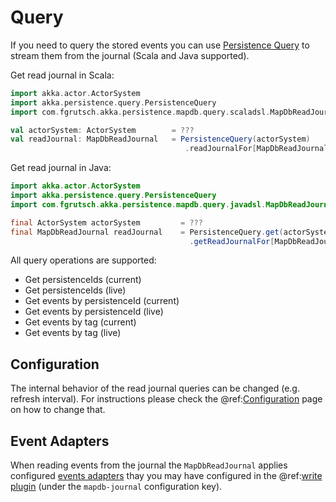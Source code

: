 # Query

If you need to query the stored events you can use [Persistence Query](https://doc.akka.io/docs/akka/current/persistence-query.html) to stream them from the journal (Scala and Java supported).

Get read journal in Scala:

```scala
import akka.actor.ActorSystem
import akka.persistence.query.PersistenceQuery
import com.fgrutsch.akka.persistence.mapdb.query.scaladsl.MapDbReadJournal

val actorSystem: ActorSystem        = ???
val readJournal: MapDbReadJournal   = PersistenceQuery(actorSystem)
                                       .readJournalFor[MapDbReadJournal](MapDbReadJournal.Identifier)
```

Get read journal in Java:

```java
import akka.actor.ActorSystem
import akka.persistence.query.PersistenceQuery
import com.fgrutsch.akka.persistence.mapdb.query.javadsl.MapDbReadJournal

final ActorSystem actorSystem         = ???
final MapDbReadJournal readJournal    = PersistenceQuery.get(actorSystem)
                                        .getReadJournalFor[MapDbReadJournal](MapDbReadJournal.Identifier)
```


All query operations are supported:

* Get persistenceIds (current)
* Get persistenceIds (live)
* Get events by persistenceId (current)
* Get events by persistenceId (live)
* Get events by tag (current)
* Get events by tag (live)


## Configuration

The internal behavior of the read journal queries can be changed (e.g. refresh interval). For instructions please check the @ref:[Configuration](configuration.md) page on how to change that.

## Event Adapters

When reading events from the journal the `MapDbReadJournal` applies configured [events adapters](https://doc.akka.io/docs/akka/current/persistence.html#event-adapters) thay you may have configured in the @ref:[write plugin](journal-snapshots.md#tagging) (under the `mapdb-journal` configuration key).